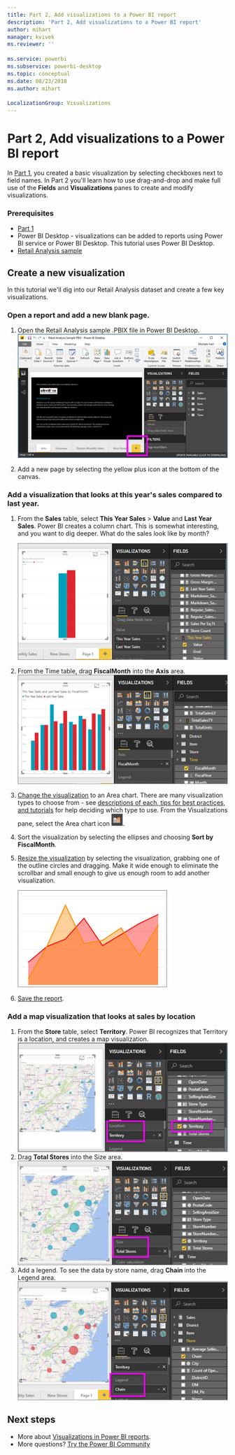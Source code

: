 ```yaml
---
title: Part 2, Add visualizations to a Power BI report
description: 'Part 2, Add visualizations to a Power BI report'
author: mihart
manager: kvivek
ms.reviewer: ''

ms.service: powerbi
ms.subservice: powerbi-desktop
ms.topic: conceptual
ms.date: 08/23/2018
ms.author: mihart

LocalizationGroup: Visualizations
---
```

# Part 2, Add visualizations to a Power BI report
In [Part 1](power-bi-report-add-visualizations-ii.md), you created a basic visualization by selecting checkboxes next to field names.  In Part 2 you'll learn how to use drag-and-drop and make full use of the **Fields** and **Visualizations** panes to create and modify visualizations.

### Prerequisites
- [Part 1](power-bi-report-add-visualizations-ii.md)
- Power BI Desktop - visualizations can be added to reports using Power BI service or Power BI Desktop. This tutorial uses Power BI Desktop. 
- [Retail Analysis sample](http://download.microsoft.com/download/9/6/D/96DDC2FF-2568-491D-AAFA-AFDD6F763AE3/Retail%20Analysis%20Sample%20PBIX.pbix)

## Create a new visualization
In this tutorial we'll dig into our Retail Analysis dataset and create a few key visualizations.

### Open a report and add a new blank page.
1. Open the Retail Analysis sample .PBIX file in Power BI Desktop. 
   ![](media/power-bi-report-add-visualizations-ii/power-bi-open-desktop.png)   

2. Add a new page by selecting the yellow plus icon at the bottom of the canvas.

### Add a visualization that looks at this year's sales compared to last year.
1. From the **Sales** table, select **This Year Sales** > **Value** and **Last Year Sales**. Power BI creates a column chart.  This is somewhat interesting, and you want to dig deeper. What do the sales look like by month?  
   
   ![](media/power-bi-report-add-visualizations-ii/power-bi-barchart.png)
2. From the Time table, drag **FiscalMonth** into the **Axis** area.  
   ![](media/power-bi-report-add-visualizations-ii/power-bi-month.png)
3. [Change the visualization](power-bi-report-change-visualization-type.md) to an Area chart.  There are many visualization types to choose from - see [descriptions of each, tips for best practices, and tutorials](power-bi-visualization-types-for-reports-and-q-and-a.md) for help deciding which type to use. From the Visualizations pane, select the Area chart icon ![](media/power-bi-report-add-visualizations-ii/power-bi-areachart.png).
4. Sort the visualization by selecting the ellipses and choosing **Sort by FiscalMonth**.
5. [Resize the visualization](power-bi-visualization-move-and-resize.md) by selecting the visualization, grabbing one of the outline circles and dragging. Make it wide enough to eliminate the scrollbar and small enough to give us enough room to add another visualization.
   
   ![](media/power-bi-report-add-visualizations-ii/pbi_part2_7b.png)
6. [Save the report](../service-report-save.md).

### Add a map visualization that looks at sales by location
1. From the **Store** table, select **Territory**. Power BI recognizes that Territory is a location, and creates a map visualization.  
   ![](media/power-bi-report-add-visualizations-ii/power-bi-map.png)
2. Drag **Total Stores** into the Size area.  
   ![](media/power-bi-report-add-visualizations-ii/power-bi-map2.png)
3. Add a legend.  To see the data by store name, drag **Chain** into the Legend area.  
   ![](media/power-bi-report-add-visualizations-ii/power-bi-legend.png)

## Next steps
* More about [Visualizations in Power BI reports](power-bi-report-visualizations.md).  
* More questions? [Try the Power BI Community](http://community.powerbi.com/)

